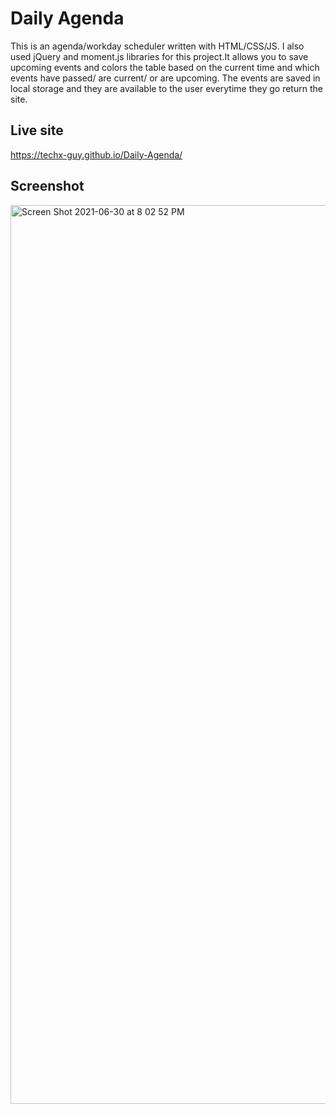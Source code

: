 # Daily Agenda
This is an agenda/workday scheduler written with HTML/CSS/JS. I also used jQuery and moment.js libraries for this project.It allows you to save upcoming events and colors the table based on the current time and which events have passed/ are current/ or are upcoming. The events are saved in local storage and they are available to the user everytime they go return the site. 

## Live site
https://techx-guy.github.io/Daily-Agenda/

## Screenshot
<img width="1438" alt="Screen Shot 2021-06-30 at 8 02 52 PM" src="https://user-images.githubusercontent.com/70029654/124045684-2d3ef580-d9de-11eb-835d-4f7535fe62c7.png">
